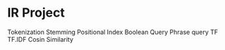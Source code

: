 # IR Project 
Tokenization
Stemming
Positional Index
Boolean Query
Phrase query
TF
TF.IDF
Cosin Similarity
